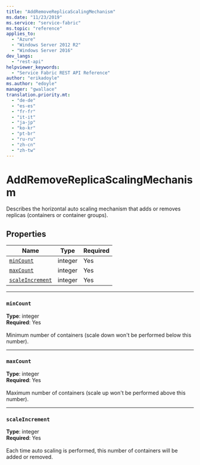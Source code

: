 ```yaml
---
title: "AddRemoveReplicaScalingMechanism"
ms.date: "11/23/2019"
ms.service: "service-fabric"
ms.topic: "reference"
applies_to: 
  - "Azure"
  - "Windows Server 2012 R2"
  - "Windows Server 2016"
dev_langs: 
  - "rest-api"
helpviewer_keywords: 
  - "Service Fabric REST API Reference"
author: "erikadoyle"
ms.author: "edoyle"
manager: "gwallace"
translation.priority.mt: 
  - "de-de"
  - "es-es"
  - "fr-fr"
  - "it-it"
  - "ja-jp"
  - "ko-kr"
  - "pt-br"
  - "ru-ru"
  - "zh-cn"
  - "zh-tw"
---
```

# AddRemoveReplicaScalingMechanism

Describes the horizontal auto scaling mechanism that adds or removes replicas (containers or container groups).

## Properties
| Name | Type | Required |
| --- | --- | --- |
| [`minCount`](#mincount) | integer | Yes |
| [`maxCount`](#maxcount) | integer | Yes |
| [`scaleIncrement`](#scaleincrement) | integer | Yes |

____
### `minCount`
__Type__: integer <br/>
__Required__: Yes<br/>
<br/>
Minimum number of containers (scale down won't be performed below this number).

____
### `maxCount`
__Type__: integer <br/>
__Required__: Yes<br/>
<br/>
Maximum number of containers (scale up won't be performed above this number).

____
### `scaleIncrement`
__Type__: integer <br/>
__Required__: Yes<br/>
<br/>
Each time auto scaling is performed, this number of containers will be added or removed.
